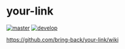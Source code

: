 # your-link

[![master](https://travis-ci.com/bring-back/your-link.svg?branch=master)](https://travis-ci.com/bring-back/your-link)
[![develop](https://travis-ci.com/bring-back/your-link.svg?branch=develop)](https://travis-ci.com/bring-back/your-link)


https://github.com/bring-back/your-link/wiki
